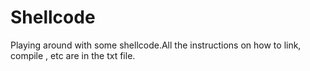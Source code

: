 # Shellcode
Playing around with some shellcode.All the instructions on how to link, compile , etc are in the txt file.
